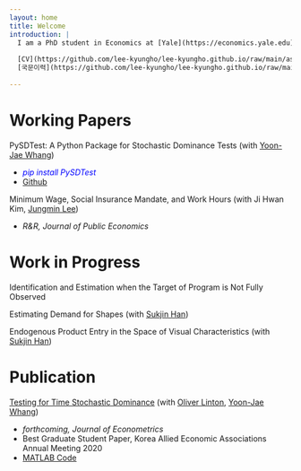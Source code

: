 ```yaml
---
layout: home
title: Welcome
introduction: |
  I am a PhD student in Economics at [Yale](https://economics.yale.edu)
  
  [CV](https://github.com/lee-kyungho/lee-kyungho.github.io/raw/main/assets/CV_kyungholee_Jan2023.pdf),
  [국문이력](https://github.com/lee-kyungho/lee-kyungho.github.io/raw/main/assets/CV_kor_KHLEE_Jan2023.pdf)
  
---
```


#  Working Papers

PySDTest: A Python Package for Stochastic Dominance Tests (with [Yoon-Jae Whang](https://sites.google.com/site/whangyjhomepage/))
  - <span style="color:blue"> *pip install PySDTest* </span>
  - [Github](https://github.com/lee-kyungho/pysdtest)

Minimum Wage, Social Insurance Mandate, and Work Hours (with Ji Hwan Kim, [Jungmin Lee](https://sites.google.com/view/jungminlee71/))
  - *R&R, Journal of Public Economics*

#  Work in Progress

Identification and Estimation when the Target of Program is Not Fully Observed

Estimating Demand for Shapes (with [Sukjin Han](https://sukjinhan.com/))

Endogenous Product Entry in the Space of Visual Characteristics (with [Sukjin Han](https://sukjinhan.com/))

# Publication

[Testing for Time Stochastic Dominance](https://doi.org/10.1016/j.jeconom.2022.03.012) (with [Oliver Linton](https://obl20.com/), [Yoon-Jae Whang](https://sites.google.com/site/whangyjhomepage/))
  - *forthcoming, Journal of Econometrics*
  - Best Graduate Student Paper, Korea Allied Economic Associations Annual Meeting 2020
  - [MATLAB Code](https://github.com/lee-kyungho/Testing-for-TSD)

